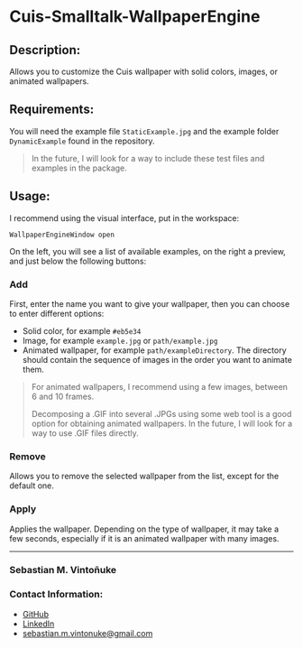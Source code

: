 # Cuis-Smalltalk-WallpaperEngine

## Description:
Allows you to customize the Cuis wallpaper with solid colors, images, or animated wallpapers.

## Requirements:
You will need the example file `StaticExample.jpg` and the example folder `DynamicExample` found in the repository.
> In the future, I will look for a way to include these test files and examples in the package.

## Usage:
I recommend using the visual interface, put in the workspace:

`WallpaperEngineWindow open`

On the left, you will see a list of available examples, on the right a preview, and just below the following buttons:
### Add
  First, enter the name you want to give your wallpaper, then you can choose to enter different options:
  
  - Solid color, for example `#eb5e34`
  - Image, for example `example.jpg` or `path/example.jpg`
  - Animated wallpaper, for example `path/exampleDirectory`. The directory should contain the sequence of images in the order you want to animate them.
> For animated wallpapers, I recommend using a few images, between 6 and 10 frames.
> 
> Decomposing a .GIF into several .JPGs using some web tool is a good option for obtaining animated wallpapers. In the future, I will look for a way to use .GIF files directly.
### Remove
  Allows you to remove the selected wallpaper from the list, except for the default one.
### Apply
  Applies the wallpaper. Depending on the type of wallpaper, it may take a few seconds, especially if it is an animated wallpaper with many images.

---
 
### Sebastian M. Vintoñuke
### Contact Information:

- [GitHub](https://github.com/SebastianVintonuke)
- [LinkedIn](https://www.linkedin.com/in/sebastian-vintoñuke-7ab06a161/)
- sebastian.m.vintonuke@gmail.com
